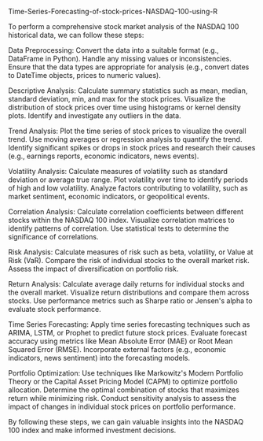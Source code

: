 Time-Series-Forecasting-of-stock-prices-NASDAQ-100-using-R

To perform a comprehensive stock market analysis of the NASDAQ 100 historical data, we can follow these steps:

Data Preprocessing:
    Convert the data into a suitable format (e.g., DataFrame in Python).
    Handle any missing values or inconsistencies.
    Ensure that the data types are appropriate for analysis (e.g., convert dates to DateTime objects, prices to numeric values).

Descriptive Analysis:
    Calculate summary statistics such as mean, median, standard deviation, min, and max for the stock prices.
    Visualize the distribution of stock prices over time using histograms or kernel density plots.
    Identify and investigate any outliers in the data.

Trend Analysis:
    Plot the time series of stock prices to visualize the overall trend.
    Use moving averages or regression analysis to quantify the trend.
    Identify significant spikes or drops in stock prices and research their causes (e.g., earnings reports, economic indicators, news events).


Volatility Analysis:
    Calculate measures of volatility such as standard deviation or average true range.
    Plot volatility over time to identify periods of high and low volatility.
    Analyze factors contributing to volatility, such as market sentiment, economic indicators, or geopolitical events.


Correlation Analysis:
    Calculate correlation coefficients between different stocks within the NASDAQ 100 index.
    Visualize correlation matrices to identify patterns of correlation.
    Use statistical tests to determine the significance of correlations.



Risk Analysis:
    Calculate measures of risk such as beta, volatility, or Value at Risk (VaR).
    Compare the risk of individual stocks to the overall market risk.
    Assess the impact of diversification on portfolio risk.


Return Analysis:
    Calculate average daily returns for individual stocks and the overall market.
    Visualize return distributions and compare them across stocks.
    Use performance metrics such as Sharpe ratio or Jensen's alpha to evaluate stock performance.


Time Series Forecasting:
    Apply time series forecasting techniques such as ARIMA, LSTM, or Prophet to predict future stock prices.
    Evaluate forecast accuracy using metrics like Mean Absolute Error (MAE) or Root Mean Squared Error (RMSE).
    Incorporate external factors (e.g., economic indicators, news sentiment) into the forecasting models.


Portfolio Optimization:
    Use techniques like Markowitz's Modern Portfolio Theory or the Capital Asset Pricing Model (CAPM) to optimize portfolio allocation.
    Determine the optimal combination of stocks that maximizes return while minimizing risk.
    Conduct sensitivity analysis to assess the impact of changes in individual stock prices on portfolio performance.



By following these steps, we can gain valuable insights into the NASDAQ 100 index and make informed investment decisions.
